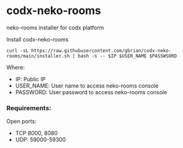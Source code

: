 # codx-neko-rooms
neko-rooms installer for codx platform

Install codx-neko-rooms

```
curl -sL https://raw.githubusercontent.com/gbrian/codx-neko-rooms/main/installer.sh | bash -s -- $IP $USER_NAME $PASSWSORD
```

Where:
 * IP: Public IP
 * USER_NAME: User name to access neko-rooms console
 * PASSWORD: User password to access neko-rooms console

### Requirements:
Open ports: 
 * TCP 8000, 8080
 * UDP: 59000-59300

